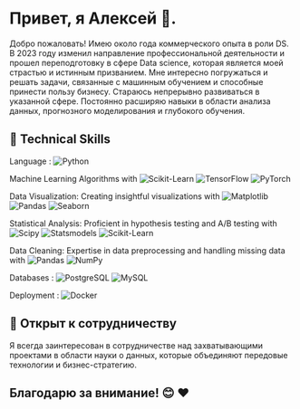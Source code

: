 # Привет, я Алексей 👋.

Добро пожаловать! Имею около года коммерческого опыта в роли DS. В 2023 году изменил направление профессиональной деятельности и прошел переподготовку в сфере Data science, которая является моей страстью и истинным призванием. Мне интересно погружаться и решать задачи, связанные с машинным обучением и способные принести пользу бизнесу. Стараюсь непрерывно развиваться в указанной сфере. Постоянно расширяю навыки в области анализа данных, прогнозного моделирования и глубокого обучения.
<!--
## 🚀 Обо мне

- 👨‍💻 Data Scientist
- 📧 Email: [alekfil.ds@gmail.com](mailto:alekfil.ds@gmail.com)
- 💼 LinkedIn: <a href="https://www.linkedin.com/in/alekfil/"> <img src="https://img.icons8.com/fluent/48/000000/linkedin.png" height = '25px' width="30px"/> </a>
-->
## 💼 Technical Skills

Language : ![Python](http://img.shields.io/badge/-Python-3776AB?style=flat-square&logo=python&logoColor=ffffff)

Machine Learning Algorithms with ![Scikit-Learn](https://img.shields.io/badge/-Scikit_Learn-%23F7931E?style=flat-square&logo=scikit-learn&logoColor=ffffff) ![TensorFlow](https://img.shields.io/badge/-TensorFlow-%23FF6F00?style=flat-square&logo=tensorflow&logoColor=ffffff) ![PyTorch](https://img.shields.io/badge/-PyTorch-%23EE4C2C?style=flat-square&logo=pytorch&logoColor=ffffff)

Data Visualization: Creating insightful visualizations with ![Matplotlib](https://img.shields.io/badge/-Matplotlib-%230076D6?style=flat-square&logo=python&logoColor=ffffff)
 ![Pandas](https://img.shields.io/badge/-Pandas-%23150458?style=flat-square&logo=pandas&logoColor=ffffff) ![Seaborn](https://img.shields.io/badge/-Seaborn-%23747DBA?style=flat-square&logo=python&logoColor=ffffff)

Statistical Analysis: Proficient in hypothesis testing and A/B testing with ![Scipy](https://img.shields.io/badge/-Scipy-%230C55A5?style=flat-square&logo=python&logoColor=ffffff) ![Statsmodels](https://img.shields.io/badge/-Statsmodels-%236440A7?style=flat-square&logo=python&logoColor=ffffff) ![Scikit-Learn](https://img.shields.io/badge/-Scikit_Learn-%23F7931E?style=flat-square&logo=scikit-learn&logoColor=ffffff)

Data Cleaning: Expertise in data preprocessing and handling missing data with ![Pandas](https://img.shields.io/badge/-Pandas-%23150458?style=flat-square&logo=pandas&logoColor=ffffff) ![NumPy](https://img.shields.io/badge/-NumPy-%23013243?style=flat-square&logo=numpy&logoColor=ffffff)

Databases : ![PostgreSQL](https://img.shields.io/badge/-PostgreSQL-%23336791?style=flat-square&logo=postgresql&logoColor=ffffff) ![MySQL](https://img.shields.io/badge/-MySQL-%234479A1?style=flat-square&logo=mysql&logoColor=ffffff)

Deployment : ![Docker](https://img.shields.io/badge/-Docker-%232496ED?style=flat-square&logo=docker&logoColor=ffffff)

## 🌱 Открыт к сотрудничеству

Я всегда заинтересован в сотрудничестве над захватывающими проектами в области науки о данных, которые объединяют передовые технологии и бизнес-стратегию.

## Благодарю за внимание! 😊 ❤️
